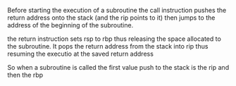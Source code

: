 Before starting the execution of a subroutine the call instruction pushes the return address onto the stack (and the rip points to it) then jumps to the address of the beginning of the subroutine.

the return instruction sets rsp to rbp thus releasing the space allocated to the subroutine. It pops the return address from the stack into rip thus resuming the executio at the saved return address

So when a subroutine is called the first value push to the stack is the rip and then the rbp
